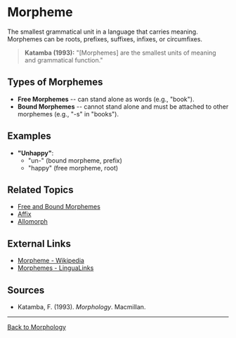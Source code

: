 # Morpheme

The smallest grammatical unit in a language that carries meaning. Morphemes can be roots, prefixes, suffixes, infixes, or circumfixes.

> **Katamba (1993):**
> "[Morphemes] are the smallest units of meaning and grammatical function."

## Types of Morphemes

- **Free Morphemes** -- can stand alone as words (e.g., "book").
- **Bound Morphemes** -- cannot stand alone and must be attached to other morphemes (e.g., "-s" in "books").

## Examples

- **"Unhappy"**:
  - "un-" (bound morpheme, prefix)
  - "happy" (free morpheme, root)

## Related Topics

- [Free and Bound Morphemes](Free-and-Bound-Morphemes.md)
- [Affix](Affix.md)
- [Allomorph](Allomorph.md)

## External Links

- [Morpheme - Wikipedia](https://en.wikipedia.org/wiki/Morpheme)
- [Morphemes - LinguaLinks](https://www.sil.org/lingualinks/languagelearning/OtherResources/GudlnsFrALnggAndCltrLrnrs/Morphemes.htm)

## Sources

- Katamba, F. (1993). *Morphology*. Macmillan.

---

[Back to Morphology](../README.md)
